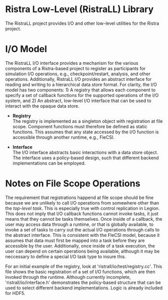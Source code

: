 # Ristra Low-Level (RistraLL) Library

The RistraLL project provides I/O and other low-level utilities for the
Ristra project.

# I/O Model

The RistraLL I/O interface provides a mechanism for the various
components of a Ristra-based project to register as participants for
simulation I/O operations, e.g., checkpoint/restart, analysis, and other
operations. Additionally, RistraLL I/O provides an abstract interface
for reading and writing to a hierarchical data store format. For
clarity, the I/O model has two components: 1) A registry that allows
each component to specify a set of callback functions for the supported
operations of the I/O system, and 2) An abstract, low-level I/O
interface that can be used to interact with the opaque data store.

* **Registry**<br>
  The registry is implemented as a singleton object with registration at
  file scope. Component functions must therefore be defined as static
  functions. This assumes that any state accessed by the I/O function is
  accessible through another runtime, e.g., FleCSI.

* **Interface**<br>
  The I/O interface abstracts basic interactions with a data store
  object. The interface uses a policy-based design, such that different
  backend implementations can be employed.

# Notes on File Scope Operations

The requirement that registrations happend at file scope should be fine
because we are unlikely to call I/O operations from somewhere other than
the *top-level task*. This is especially true with control replication
in Legion. This does not imply that I/O callback functions cannot invoke
tasks, it just means that they cannot be tasks themselves. Once inside
of a callback, the user may access data through a runtime, or that is
globally available, to invoke a set of tasks to carry out the actual I/O
operations through calls to the abstract interface. This is consistent
with the FleCSI model, because it assumes that data must first be mapped
into a task before they are accessible by the user. Additionally, once
inside of a task execution, the user can depend on certain operations
being available, although it may be neccessary to define a special I/O
task type to insure this.

For an initial example of the registry, look at
'ristrall/io/test/registry.cc'. This file shows the basic registration
of a set of I/O functions, which are then invoked through the runtime.
Although currently incomplete, 'ristrall/io/interface.h' demonstrates
the policy-based structure that can be used to select different backend
implementations. Logic is already included for HDF5.

<!-- vim: set tabstop=2 shiftwidth=2 expandtab fo=cqt tw=72 : -->
